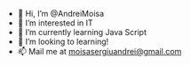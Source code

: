 - 👋 Hi, I’m @AndreiMoisa
- 👀 I’m interested in IT
- 🌱 I’m currently learning Java Script
- 💞️ I’m looking to learning!
- 📫 Mail me at moisasergiuandrei@gmail.com

<!---
AndreiMoisa/AndreiMoisa is a ✨ special ✨ repository because its `README.md` (this file) appears on your GitHub profile.
You can click the Preview link to take a look at your changes.
--->
